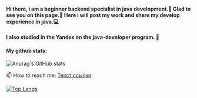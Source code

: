 #### Hi there, i am a beginner backend specialist in java development.👋 Glad to see you on this page.🤡 Here i will post my work and share my develop experience in java.💻
#### I also studied in the Yandex on the java-developer program. 🌱

#### My github stats:
![Anurag's GitHub stats](https://github-readme-stats.vercel.app/api?username=Ovarbor&show_icons=true)

📫 How to reach me: <a href="mailto:vlad@webref.ru">Текст ссылки</a>

[![Top Langs](https://github-readme-stats.vercel.app/api/top-langs/?username=Ovarbor&layout=compact)](https://github.com/anuraghazra/github-readme-stats)

<!--
**Ovarbor/Ovarbor** is a ✨ _special_ ✨ repository because its `README.md` (this file) appears on your GitHub profile.

Here are some ideas to get you started:

- 🔭 I’m currently working on ...
- 🌱 I’m currently learning ...
- 👯 I’m looking to collaborate on ...
- 🤔 I’m looking for help with ...
- 💬 Ask me about ...
- 📫 How to reach me: <a href="mailto:vlad@webref.ru">Текст ссылки</a>
- 😄 Pronouns: ...
- ⚡ Fun fact: ...
-->
